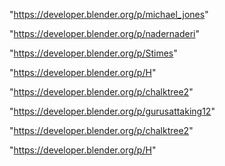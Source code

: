 "https://developer.blender.org/p/michael_jones"

"https://developer.blender.org/p/nadernaderi"

"https://developer.blender.org/p/Stimes"

"https://developer.blender.org/p/H"

"https://developer.blender.org/p/chalktree2"

 
"https://developer.blender.org/p/gurusattaking12"


"https://developer.blender.org/p/chalktree2"


"https://developer.blender.org/p/H"


 

